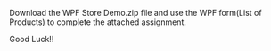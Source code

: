 Download the WPF Store Demo.zip file and use the WPF form(List of Products) to complete the attached assignment.

Good Luck!!
